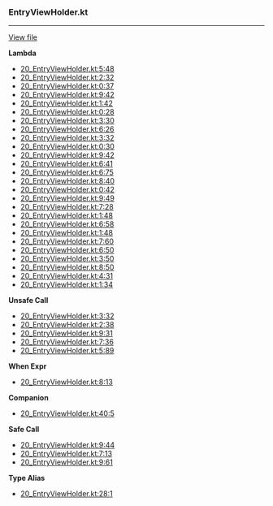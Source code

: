 ### EntryViewHolder.kt
---
[View file](files/20_EntryViewHolder.kt)

**Lambda**

 - [20_EntryViewHolder.kt:5:48](files/20_EntryViewHolder.kt#L5:)
 - [20_EntryViewHolder.kt:2:32](files/20_EntryViewHolder.kt#L2:)
 - [20_EntryViewHolder.kt:0:37](files/20_EntryViewHolder.kt#L0:)
 - [20_EntryViewHolder.kt:9:42](files/20_EntryViewHolder.kt#L9:)
 - [20_EntryViewHolder.kt:1:42](files/20_EntryViewHolder.kt#L1:)
 - [20_EntryViewHolder.kt:0:28](files/20_EntryViewHolder.kt#L0:)
 - [20_EntryViewHolder.kt:3:30](files/20_EntryViewHolder.kt#L3:)
 - [20_EntryViewHolder.kt:6:26](files/20_EntryViewHolder.kt#L6:)
 - [20_EntryViewHolder.kt:3:32](files/20_EntryViewHolder.kt#L3:)
 - [20_EntryViewHolder.kt:0:30](files/20_EntryViewHolder.kt#L0:)
 - [20_EntryViewHolder.kt:9:42](files/20_EntryViewHolder.kt#L9:)
 - [20_EntryViewHolder.kt:6:41](files/20_EntryViewHolder.kt#L6:)
 - [20_EntryViewHolder.kt:6:75](files/20_EntryViewHolder.kt#L6:)
 - [20_EntryViewHolder.kt:8:40](files/20_EntryViewHolder.kt#L8:)
 - [20_EntryViewHolder.kt:0:42](files/20_EntryViewHolder.kt#L0:)
 - [20_EntryViewHolder.kt:9:49](files/20_EntryViewHolder.kt#L9:)
 - [20_EntryViewHolder.kt:7:28](files/20_EntryViewHolder.kt#L7:)
 - [20_EntryViewHolder.kt:1:48](files/20_EntryViewHolder.kt#L1:)
 - [20_EntryViewHolder.kt:6:58](files/20_EntryViewHolder.kt#L6:)
 - [20_EntryViewHolder.kt:1:48](files/20_EntryViewHolder.kt#L1:)
 - [20_EntryViewHolder.kt:7:60](files/20_EntryViewHolder.kt#L7:)
 - [20_EntryViewHolder.kt:6:50](files/20_EntryViewHolder.kt#L6:)
 - [20_EntryViewHolder.kt:3:50](files/20_EntryViewHolder.kt#L3:)
 - [20_EntryViewHolder.kt:8:50](files/20_EntryViewHolder.kt#L8:)
 - [20_EntryViewHolder.kt:4:31](files/20_EntryViewHolder.kt#L4:)
 - [20_EntryViewHolder.kt:1:34](files/20_EntryViewHolder.kt#L1:)

**Unsafe Call**

 - [20_EntryViewHolder.kt:3:32](files/20_EntryViewHolder.kt#L3:)
 - [20_EntryViewHolder.kt:2:38](files/20_EntryViewHolder.kt#L2:)
 - [20_EntryViewHolder.kt:9:31](files/20_EntryViewHolder.kt#L9:)
 - [20_EntryViewHolder.kt:7:36](files/20_EntryViewHolder.kt#L7:)
 - [20_EntryViewHolder.kt:5:89](files/20_EntryViewHolder.kt#L5:)

**When Expr**

 - [20_EntryViewHolder.kt:8:13](files/20_EntryViewHolder.kt#L8:)

**Companion**

 - [20_EntryViewHolder.kt:40:5](files/20_EntryViewHolder.kt#L40)

**Safe Call**

 - [20_EntryViewHolder.kt:9:44](files/20_EntryViewHolder.kt#L9:)
 - [20_EntryViewHolder.kt:7:13](files/20_EntryViewHolder.kt#L7:)
 - [20_EntryViewHolder.kt:9:61](files/20_EntryViewHolder.kt#L9:)

**Type Alias**

 - [20_EntryViewHolder.kt:28:1](files/20_EntryViewHolder.kt#L28)
